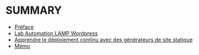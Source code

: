 # SUMMARY

* [Préface](README.md)
* [Lab Automation LAMP Wordpress](lab-automation-wordpress.md)
* [Apprendre le déploiement continu avec des générateurs de site statique](https://ci-cd.goffinet.org/)
* [Mémo](memo.md)
